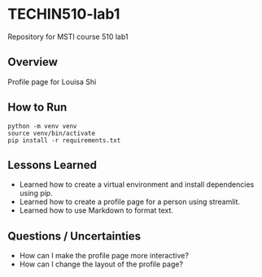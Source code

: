 # TECHIN510-lab1
Repository for MSTI course 510 lab1

## Overview
Profile page for Louisa Shi

## How to Run
```
python -m venv venv
source venv/bin/activate
pip install -r requirements.txt
```

## Lessons Learned
- Learned how to create a virtual environment and install dependencies using pip.
- Learned how to create a profile page for a person using streamlit.
- Learned how to use Markdown to format text.


## Questions / Uncertainties
- How can I make the profile page more interactive?
- How can I change the layout of the profile page?